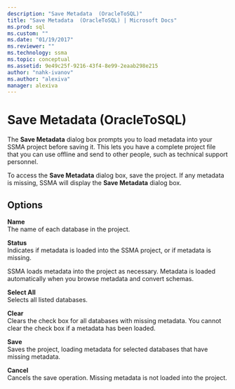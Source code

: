 ```yaml
---
description: "Save Metadata  (OracleToSQL)"
title: "Save Metadata  (OracleToSQL) | Microsoft Docs"
ms.prod: sql
ms.custom: ""
ms.date: "01/19/2017"
ms.reviewer: ""
ms.technology: ssma
ms.topic: conceptual
ms.assetid: 9e49c25f-9216-43f4-8e99-2eaab298e215
author: "nahk-ivanov"
ms.author: "alexiva"
manager: alexiva
---
```

# Save Metadata  (OracleToSQL)
The **Save Metadata** dialog box prompts you to load metadata into your SSMA project before saving it. This lets you have a complete project file that you can use offline and send to other people, such as technical support personnel.  
  
To access the **Save Metadata** dialog box, save the project. If any metadata is missing, SSMA will display the **Save Metadata** dialog box.  
  
## Options  
**Name**  
The name of each database in the project.  
  
**Status**  
Indicates if metadata is loaded into the SSMA project, or if metadata is missing.  
  
SSMA loads metadata into the project as necessary. Metadata is loaded automatically when you browse metadata and convert schemas.  
  
**Select All**  
Selects all listed databases.  
  
**Clear**  
Clears the check box for all databases with missing metadata. You cannot clear the check box if a metadata has been loaded.  
  
**Save**  
Saves the project, loading metadata for selected databases that have missing metadata.  
  
**Cancel**  
Cancels the save operation. Missing metadata is not loaded into the project.  
  
